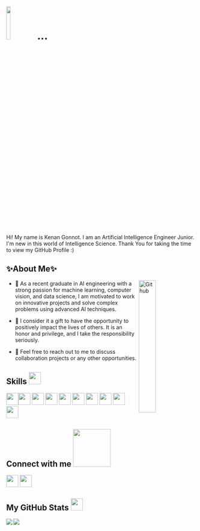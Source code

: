 <h1><img src = "https://media2.giphy.com/media/xTiIzJSKB4l7xTouE8/giphy.gif?cid=ecf05e478vlanqk4fqkpjx1qc0nklx6cbxtux3vh5gycgtrx&rid=giphy.gif&ct=g" width = 15%> ...</h1>
<p align='center'>

  

</p>
<div size='20px'> Hi! My name is Kenan Gonnot. I am an Artificial Intelligence Engineer Junior. I'm new in this world of Intelligence Science. Thank You for taking the time to view my GitHub Profile :) 
</div>

<h2> ✨About Me✨ </h2>

<img src = "https://media.giphy.com/media/xUA7bdpLxQhsSQdyog/giphy.gif" width = 30% align="right" alt="Github">

- 🥳 As a recent graduate in AI engineering with a strong passion for machine learning, computer vision, and data science, I am motivated to work on innovative projects and solve complex problems using advanced AI techniques.

- 🔭 I consider it a gift to have the opportunity to positively impact the lives of others. It is an honor and privilege, and I take the responsibility seriously.


- 💬 Feel free to reach out to me to discuss collaboration projects or any other opportunities.

<h2> Skills <img src = "https://media2.giphy.com/media/QssGEmpkyEOhBCb7e1/giphy.gif?cid=ecf05e47a0n3gi1bfqntqmob8g9aid1oyj2wr3ds3mg700bl&rid=giphy.gif" width = 32px> </h2>

<img width ='32px' src ='https://raw.githubusercontent.com/rahulbanerjee26/githubAboutMeGenerator/main/icons/python.svg'><img width ='32px' src ='https://raw.githubusercontent.com/rahulbanerjee26/githubAboutMeGenerator/main/icons/scikit.svg'>
<img width ='32px' src ='https://raw.githubusercontent.com/rahulbanerjee26/githubAboutMeGenerator/main/icons/javascript.svg'>
<img width ='32px' src ='https://raw.githubusercontent.com/rahulbanerjee26/githubAboutMeGenerator/main/icons/pytorch.svg'> 
<img width ='32px' src ='https://raw.githubusercontent.com/rahulbanerjee26/githubAboutMeGenerator/main/icons/aws.svg'>
<img width ='32px' src ='https://raw.githubusercontent.com/rahulbanerjee26/githubAboutMeGenerator/main/icons/azure.svg'>
<img width ='32px' src ='https://raw.githubusercontent.com/rahulbanerjee26/githubAboutMeGenerator/main/icons/flask.svg'>
<img width ='32px' src ='https://raw.githubusercontent.com/rahulbanerjee26/githubAboutMeGenerator/main/icons/tensorflow.svg'>
<img width ='32px' src ='https://raw.githubusercontent.com/rahulbanerjee26/githubAboutMeGenerator/main/icons/docker.svg'>
<img width ='32px' src ='https://raw.githubusercontent.com/rahulbanerjee26/githubAboutMeGenerator/main/icons/kubernetes.svg'>



<h2> Connect with me <img src='https://raw.githubusercontent.com/ShahriarShafin/ShahriarShafin/main/Assets/handshake.gif' width="100px"> </h2>
<a href = 'https://www.linkedin.com/in/kenan-gonnot'> <img width = '32px' align= 'center' src="https://raw.githubusercontent.com/rahulbanerjee26/githubAboutMeGenerator/main/icons/linked-in-alt.svg"/></a> 
<a href = 'https://www.github.com/kenanGonnot'> <img width = '32px' align= 'center' src="https://raw.githubusercontent.com/rahulbanerjee26/githubAboutMeGenerator/main/icons/github.svg"/></a> 

<h2> My GitHub Stats <img src='https://media1.giphy.com/media/du3J3cXyzhj75IOgvA/giphy.gif?cid=ecf05e47x2g034i9pzwtzzsd3xgg2w9nr94t4tflbbgo3008&rid=giphy.gif' width='32px'> </h2> 

<a href="https://github.com/kenanGonnot/github-readme-stats">
  <img align="left" src="https://github-readme-stats.vercel.app/api?username=kenanGonnot&count_private=true&show_icons=true&theme=radical" />
</a>
<a href="https://github.com/kenanGonnot/convoychat">
  <img align="center" src="https://github-readme-stats.vercel.app/api/top-langs/?username=kenanGonnot" />
</a>


